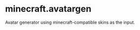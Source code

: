 minecraft.avatargen
===================

Avatar generator using minecraft-compatible skins as the input.
